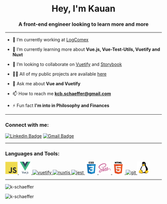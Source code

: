 <h1 align="center">Hey, I'm Kauan</h1>
<h3 align="center">A front-end engineer looking to learn more and more</h3>

---
- 🔭 I’m currently working at [LogComex](https://www.logcomex.com/)

- 🌱 I’m currently learning more about **Vue.js, Vue-Test-Utils, Vuetify and Nuxt**

- 👯 I’m looking to collaborate on [Vuetify](https://github.com/vuetifyjs/vuetify) and [Storybook](https://github.com/storybookjs/storybook)

- 👨‍💻 All of my public projects are available [here](https://github.com/K-Schaeffer?tab=repositories)

- 💬 Ask me about **Vue and Vuetify**

- 📫 How to reach me **kcb.schaeffer@gmail.com**

- ⚡ Fun fact **I'm into in Philosophy and Finances**

---
<h3 align="left">Connect with me:</h3>


[![Linkedin Badge](https://img.shields.io/badge/-LinkedIn-blue?style=flat-square&logo=Linkedin&logoColor=white&link=https://www.linkedin.com/in/k-schaeffer/)](https://www.linkedin.com/in/k-schaeffer/)
[![Gmail Badge](https://img.shields.io/badge/-Gmail-c14438?style=flat-square&logo=Gmail&logoColor=white&link=mailto:kcb.schaeffer@gmail.com)](mailto:kcb.schaeffer@gmail.com)

---
<h3 align="left">Languages and Tools:</h3>
<p align="left"> 
  <a href="https://developer.mozilla.org/en-US/docs/Web/JavaScript" target="_blank"> <img src="https://raw.githubusercontent.com/devicons/devicon/master/icons/javascript/javascript-original.svg" alt="javascript" width="40" height="40"/> </a> 
  <a href="https://vuejs.org/" target="_blank"> <img src="https://raw.githubusercontent.com/devicons/devicon/master/icons/vuejs/vuejs-original-wordmark.svg" alt="vuejs" width="40" height="40"/> </a> 
  <a href="https://vuetifyjs.com/en/" target="_blank"> <img src="https://bestofjs.org/logos/vuetify.svg" alt="vuetify" width="40" height="40"/> </a> 
  <a href="https://nuxtjs.org/" target="_blank"> <img src="https://www.vectorlogo.zone/logos/nuxtjs/nuxtjs-icon.svg" alt="nuxtjs" width="40" height="40"/> </a> 
  <a href="https://jestjs.io" target="_blank"> <img src="https://www.vectorlogo.zone/logos/jestjsio/jestjsio-icon.svg" alt="jest" width="40" height="40"/> </a> 
  <a href="https://www.w3schools.com/css/" target="_blank"> <img src="https://raw.githubusercontent.com/devicons/devicon/master/icons/css3/css3-original-wordmark.svg" alt="css3" width="40" height="40"/> </a> 
  <a href="https://sass-lang.com" target="_blank"> <img src="https://raw.githubusercontent.com/devicons/devicon/master/icons/sass/sass-original.svg" alt="sass" width="40" height="40"/> </a> 
  <a href="https://www.w3.org/html/" target="_blank"> <img src="https://raw.githubusercontent.com/devicons/devicon/master/icons/html5/html5-original-wordmark.svg" alt="html5" width="40" height="40"/> </a>
  <a href="https://git-scm.com/" target="_blank"> <img src="https://www.vectorlogo.zone/logos/git-scm/git-scm-icon.svg" alt="git" width="40" height="40"/> </a> 
  <a href="https://www.linux.org/" target="_blank"> <img src="https://raw.githubusercontent.com/devicons/devicon/master/icons/linux/linux-original.svg" alt="linux" width="40" height="40"/> </a> 
</p>

---
<p>&nbsp;
  <img align="left" src="https://github-readme-stats.vercel.app/api?username=k-schaeffer&show_icons=true&theme=omni&locale=en" alt="k-schaeffer" />
</p>

<p>
  <img align="left" src="https://github-readme-stats.vercel.app/api/top-langs?username=k-schaeffer&show_icons=true&theme=omni&locale=en&layout=compact" alt="k-schaeffer" /></p>
  
